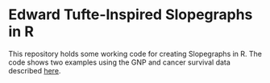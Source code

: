 # Edward Tufte-Inspired Slopegraphs in R #

This repository holds some working code for creating Slopegraphs in R. The code shows two examples using the GNP and cancer survival data described [here](http://www.edwardtufte.com/bboard/q-and-a-fetch-msg?msg_id=0003nk).
